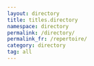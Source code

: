 ```yaml
---
layout: directory
title: titles.directory
namespace: directory
permalink: /directory/
permalink_fr: /repertoire/
category: directory
tag: all
---
```


